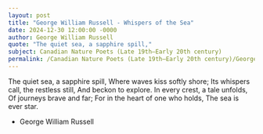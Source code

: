 ```yaml
---
layout: post
title: "George William Russell - Whispers of the Sea"
date: 2024-12-30 12:00:00 -0000
author: George William Russell
quote: "The quiet sea, a sapphire spill,"
subject: Canadian Nature Poets (Late 19th–Early 20th century)
permalink: /Canadian Nature Poets (Late 19th–Early 20th century)/George William Russell/George William Russell - Whispers of the Sea
---
```


The quiet sea, a sapphire spill,
Where waves kiss softly shore;
Its whispers call, the restless still,
And beckon to explore.
In every crest, a tale unfolds,
Of journeys brave and far;
For in the heart of one who holds,
The sea is ever star.


- George William Russell
